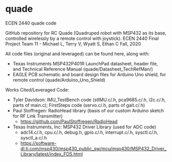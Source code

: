 # quade
ECEN 2440 quade code

GitHub repository for RC Quade (Quadruped robot with MSP432 as its base, controlled wirelessly by a remote control with joystick).
ECEN 2440 Final Project Team 11 - Michael L, Terry V, Wyatt S, Ethan C
Fall, 2020

All code files (original and leveraged) can be found here, along with:
  - Texas Instruments MSP432P401R LaunchPad datasheet, header file, and Technical Reference Manual (quade/Datasheet_TechRefMan/)
  - EAGLE PCB schematic and board design files for Arduino Uno shield, for remote control (quade/Arduino_Uno_Shield)

Works Cited/Leveraged Code:
  - Tyler Davidson: IMU_TestBench code (stIMU.c/.h, pca9685.c/.h, i2c.c/.h, parts of main.c); FirstSteps code (servo.c/.h, parts of gait.c/.h)
  - Paul Stoffregen: RadioHead library (basis of our custom Arduino sketch for RF Link Transmitter)
    - https://github.com/PaulStoffregen/RadioHead
  - Texas Instruments, Inc: MSP432 Driver Library (used for ADC code)
    - adc14.c/.h, cpu.c/.h, debug.h, gpio.c/.h, interrupt.c/.h, sysctl.c/.h, sysctl_a.c/.h
    - https://software-dl.ti.com/msp430/msp430_public_sw/mcu/msp430/MSP432_Driver_Library/latest/index_FDS.html
